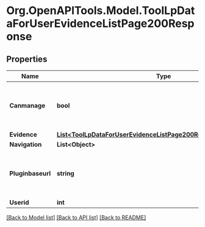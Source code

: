 # Org.OpenAPITools.Model.ToolLpDataForUserEvidenceListPage200Response

## Properties

Name | Type | Description | Notes
------------ | ------------- | ------------- | -------------
**Canmanage** | **bool** | Can the current user manage the user&#39;s evidence | [default to null]
**Evidence** | [**List&lt;ToolLpDataForUserEvidenceListPage200ResponseEvidenceInner&gt;**](ToolLpDataForUserEvidenceListPage200ResponseEvidenceInner.md) |  | 
**Navigation** | **List&lt;Object&gt;** |  | 
**Pluginbaseurl** | **string** | Url to the tool_lp plugin folder on this Moodle site | 
**Userid** | **int** | The user ID | 

[[Back to Model list]](../README.md#documentation-for-models) [[Back to API list]](../README.md#documentation-for-api-endpoints) [[Back to README]](../README.md)

